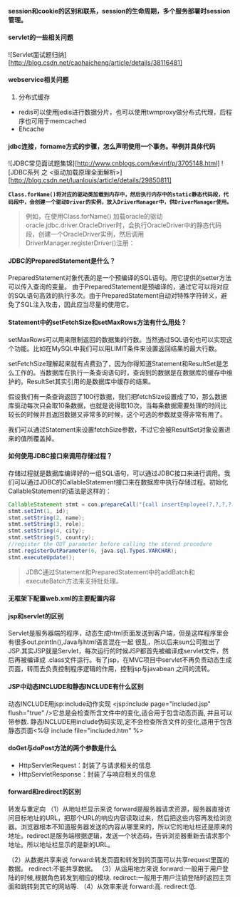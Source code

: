 #### session和cookie的区别和联系，session的生命周期，多个服务部署时session管理。

#### servlet的一些相关问题
![Servlet面试题归纳][http://blog.csdn.net/caohaicheng/article/details/38116481]


#### webservice相关问题
1. 分布式缓存
- redis可以使用jedis进行数据分片，也可以使用twmproxy做分布式代理，后程序也可用于memcached
- Ehcache


#### jdbc连接，forname方式的步骤，怎么声明使用一个事务。举例并具体代码
![JDBC常见面试题集锦][http://www.cnblogs.com/kevinf/p/3705148.html]
![JDBC系列 之 <驱动加载原理全面解析>][http://blog.csdn.net/luanlouis/article/details/29850811]

**`Class.forName()将对应的驱动类加载到内存中，然后执行内存中的static静态代码段，代码段中，会创建一个驱动Driver的实例，放入DriverManager中，供DriverManager使用。`**

>例如，在使用Class.forName() 加载oracle的驱动oracle.jdbc.driver.OracleDriver时，会执行OracleDriver中的静态代码段，创建一个OracleDriver实例，然后调用DriverManager.registerDriver()注册：


#### JDBC的PreparedStatement是什么？
PreparedStatement对象代表的是一个预编译的SQL语句。用它提供的setter方法可以传入查询的变量。
由于PreparedStatement是预编译的，通过它可以将对应的SQL语句高效的执行多次。由于PreparedStatement自动对特殊字符转义，避免了SQL注入攻击，因此应当尽量的使用它。

#### Statement中的setFetchSize和setMaxRows方法有什么用处？
setMaxRows可以用来限制返回的数据集的行数。当然通过SQL语句也可以实现这个功能。比如在MySQL中我们可以用LIMIT条件来设置返回结果的最大行数。

setFetchSize理解起来就有点费劲了，因为你得知道Statement和ResultSet是怎么工作的。当数据库在执行一条查询语句时，查询到的数据是在数据库的缓存中维护的。ResultSet其实引用的是数据库中缓存的结果。

假设我们有一条查询返回了100行数据，我们把fetchSize设置成了10，那么数据库驱动每次只会取10条数据，也就是说得取10次。当每条数据需要处理的时间比较长的时候并且返回数据又非常多的时候，这个可选的参数就变得非常有用了。

我们可以通过Statement来设置fetchSize参数，不过它会被ResultSet对象设置进来的值所覆盖掉。


#### 如何使用JDBC接口来调用存储过程？
存储过程就是数据库编译好的一组SQL语句，可以通过JDBC接口来进行调用。我们可以通过JDBC的CallableStatement接口来在数据库中执行存储过程。初始化CallableStatement的语法是这样的：
```java
CallableStatement stmt = con.prepareCall("{call insertEmployee(?,?,?,?,?,?)}");
stmt.setInt(1, id);
stmt.setString(2, name);
stmt.setString(3, role);
stmt.setString(4, city);
stmt.setString(5, country);
//register the OUT parameter before calling the stored procedure
stmt.registerOutParameter(6, java.sql.Types.VARCHAR);
stmt.executeUpdate();
```

>JDBC通过Statement和PreparedStatement中的addBatch和executeBatch方法来支持批处理。

#### 无框架下配置web.xml的主要配置内容



#### jsp和servlet的区别
Servlet是服务器端的程序，动态生成html页面发送到客户端，但是这样程序里会有很多out.println(),Java与html语言混在一起
很乱，所以后来sun公司推出了JSP.其实JSP就是Servlet，每次运行的时候JSP都首先被编译成servlet文件，然后再被编译成
.class文件运行。有了jsp，在MVC项目中servlet不再负责动态生成页面，转而去负责控制程序逻辑的作用，控制jsp与javabean
之间的流转。


#### JSP中动态INCLUDE和静态INCLUDE有什么区别
动态INCLUDE用jsp:include动作实现 <jsp:include page="included.jsp" flush="true" />它总是会检查所含文件中的变化,适合用于包含动态页面,
并且可以带参数.
静态INCLUDE用include伪码实现,定不会检查所含文件的变化,适用于包含静态页面<%@ include file="included.htm" %>



#### doGet与doPost方法的两个参数是什么
- HttpServletRequest：封装了与请求相关的信息
- HttpServletResponse：封装了与响应相关的信息


#### forward和redirect的区别
转发与重定向
（1）从地址栏显示来说
forward是服务器请求资源，服务器直接访问目标地址的URL，把那个URL的响应内容读取过来，然后把这些内容再发给浏览器。浏览器根本不知道服务器发送的内容从哪里来的，所以它的地址栏还是原来的地址。redirect是服务端根据逻辑，发送一个状态码，告诉浏览器重新去请求那个地址。所以地址栏显示的是新的URL。

（2）从数据共享来说
forward:转发页面和转发到的页面可以共享request里面的数据。
redirect:不能共享数据。
（3）从运用地方来说
forward:一般用于用户登陆的时候,根据角色转发到相应的模块.
redirect:一般用于用户注销登陆时返回主页面和跳转到其它的网站等.
（4）从效率来说
forward:高.
redirect:低.
